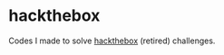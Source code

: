 # hackthebox

Codes I made to solve [hackthebox](https://www.hackthebox.com/) (retired) challenges.
